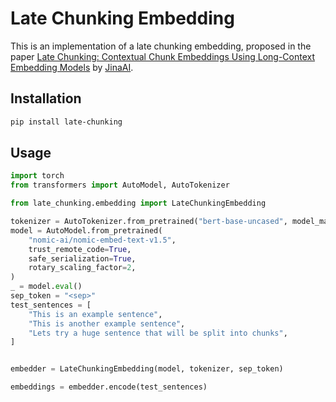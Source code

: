 # Late Chunking Embedding

This is an implementation of a late chunking embedding, proposed in the paper [Late Chunking: Contextual Chunk Embeddings Using Long-Context Embedding Models](https://arxiv.org/abs/2409.04701) by [JinaAI](https://jina.ai/).

## Installation

```bash
pip install late-chunking
```

## Usage

```python
import torch
from transformers import AutoModel, AutoTokenizer

from late_chunking.embedding import LateChunkingEmbedding

tokenizer = AutoTokenizer.from_pretrained("bert-base-uncased", model_max_length=8192)
model = AutoModel.from_pretrained(
    "nomic-ai/nomic-embed-text-v1.5",
    trust_remote_code=True,
    safe_serialization=True,
    rotary_scaling_factor=2,
)
_ = model.eval()
sep_token = "<sep>"
test_sentences = [
    "This is an example sentence",
    "This is another example sentence",
    "Lets try a huge sentence that will be split into chunks",
]


embedder = LateChunkingEmbedding(model, tokenizer, sep_token)

embeddings = embedder.encode(test_sentences)
```